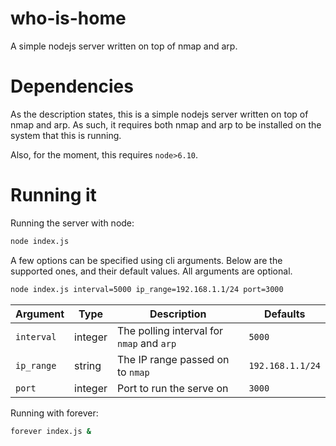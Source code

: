 # who-is-home

A simple nodejs server written on top of nmap and arp. 

# Dependencies
As the description states, this is a simple nodejs server written on top of nmap and arp. As such, it requires both nmap and arp to be installed on the system that this is running.

Also, for the moment, this requires `node>6.10`.

# Running it
Running the server with node:
```sh
node index.js
```

A few options can be specified using cli arguments. Below are the supported ones, and their default values. All arguments are optional.
```sh
node index.js interval=5000 ip_range=192.168.1.1/24 port=3000
```

| Argument   | Type    | Description                               | Defaults         |
| ---------- | --------| ----------------------------------------- | ---------------- |
| `interval` | integer | The polling interval for `nmap` and `arp` | `5000`           |
| `ip_range` | string  | The IP range passed on to `nmap`          | `192.168.1.1/24` |
| `port`     | integer | Port to run the serve on                  | `3000`           |

Running with forever:
```sh
forever index.js &
```
